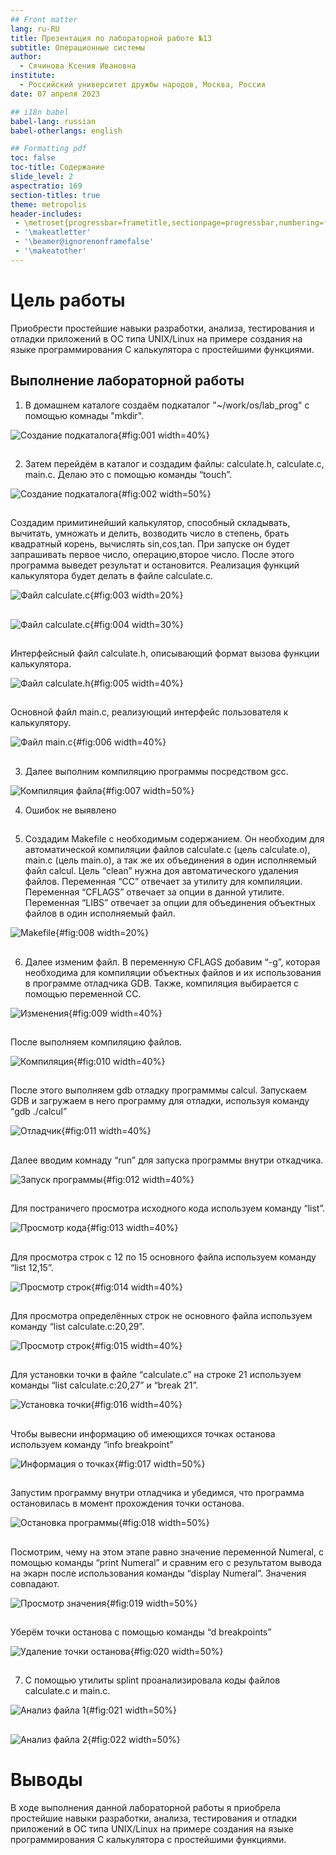 ```yaml
---
## Front matter
lang: ru-RU
title: Презентация по лабораторной работе №13
subtitle: Операционные системы
author:
  - Сячинова Ксения Ивановна
institute:
  - Российский университет дружбы народов, Москва, Россия
date: 07 апреля 2023

## i18n babel
babel-lang: russian
babel-otherlangs: english

## Formatting pdf
toc: false
toc-title: Содержание
slide_level: 2
aspectratio: 169
section-titles: true
theme: metropolis
header-includes:
 - \metroset{progressbar=frametitle,sectionpage=progressbar,numbering=fraction}
 - '\makeatletter'
 - '\beamer@ignorenonframefalse'
 - '\makeatother'
---
```


# Цель работы

Приобрести простейшие навыки разработки, анализа, тестирования и отладки приложений в ОС типа UNIX/Linux на примере создания на языке программирования С калькулятора с простейшими функциями.

## Выполнение лабораторной работы

1. В домашнем каталоге создаём подкаталог "~/work/os/lab_prog" с помощью комнады "mkdir".

![Создание подкаталога](image/1.png){#fig:001 width=40%}

##

2. Затем перейдём в каталог и создадим файлы: calculate.h, calculate.c, main.c. Делаю это с помощью команды “touch”.

![Создание подкаталога](image/2.png){#fig:002 width=50%}

##

Создадим примитинейший калькулятор, способный складывать, вычитать,
умножать и делить, возводить число в степень, брать квадратный корень, вычислять sin,cos,tan. При запуске он будет запрашивать первое число, операцию,второе число. После этого программа выведет результат и остановится. Реализация функций калькулятора будет делать в файле calculate.c.

![Файл calculate.c](image/3.png){#fig:003 width=20%}

##

![Файл calculate.c](image/4.png){#fig:004 width=30%}

##

Интерфейсный файл calculate.h, описывающий формат вызова функции калькулятора.

![Файл calculate.h](image/5.png){#fig:005 width=40%}

##

Основной файл main.c, реализующий интерфейс пользователя к калькулятору. 

![Файл main.c](image/6.png){#fig:006 width=40%}

## 

3. Далее выполним компиляцию программы посредством gcc. 

![Компиляция файла](image/7.png){#fig:007 width=50%}

4. Ошибок не выявлено

##

5. Создадим Makefile c необходимым содержанием. Он необходим для автоматической компиляции файлов calculate.c (цель calculate.o), main.c (цель main.o), а так же их объединения в один исполняемый файл calcul. Цель “clean” нужна доя автоматического удаления файлов. Переменная “CC” отвечает за утилиту для компиляции. Переменная “CFLAGS” отвечает за опции в данной утилите. Переменная “LIBS” отвечает за опции для объединения объектных файлов в один исполняемый файл.

![Makefile](image/8.png){#fig:008 width=20%}

##

6. Далее изменим файл. В переменную CFLAGS добавим “-g”, которая необходима для компиляции объектных файлов и их использования в программе отладчика GDB. Также, компиляция выбирается с помощью переменной СС.

![Изменения](image/9.png){#fig:009 width=40%}

##

После выполняем компиляцию файлов. 

![Компиляция](image/10.png){#fig:010 width=40%}

## 

После этого выполняем gdb отладку программмы calcul. Запускаем GDB и
загружаем в него программу для отладки, используя команду “gdb ./calcul”

![Отладчик](image/11.png){#fig:011 width=40%}

##

Далее вводим комнаду “run” для запуска программы внутри откадчика.

![Запуск программы](image/12.png){#fig:012 width=40%}

##

Для постраничего просмотра исходного кода используем команду “list”.

![Просмотр кода](image/13.png){#fig:013 width=40%}

##

Для просмотра строк с 12 по 15 основного файла используем команду “list 12,15”.

![Просмотр строк](image/14.png){#fig:014 width=40%}

##

Для просмотра определённых строк не основного файла используем команду
“list calculate.c:20,29”.

![Просмотр строк](image/15.png){#fig:015 width=40%}

##

Для установки точки в файле “calculate.c” на строке 21 используем команды “list calculate.c:20,27” и “break 21”.

![Установка точки](image/16.png){#fig:016 width=40%}

##

Чтобы вывесни информацию об имеющихся точках останова используем команду “info breakpoint”

![Информация о точках](image/17.png){#fig:017 width=50%}

##

Запустим программу внутри отладчика и убедимся, что программа остановилась в момент прохождения точки останова.

![Остановка программы](image/18.png){#fig:018 width=50%}

##

Посмотрим, чему на этом этапе равно значение переменной Numeral, с помощью команды “print Numeral” и сравним его с результатом вывода на экарн после использования команды “display Numeral”. Значения совпадают.

![Просмотр значения](image/19.png){#fig:019 width=50%}

##

Уберём точки останова с помощью команды “d breakpoints”

![Удаление точки останова](image/20.png){#fig:020 width=50%}

##

7. С помощью утилиты splint проанализировала коды файлов calculate.c и main.c.

![Анализ файла 1](image/21.png){#fig:021 width=50%}

##

![Анализ файла 2](image/22.png){#fig:022 width=50%}

# Выводы

В ходе выполнения данной лабораторной работы я приобрела простейшие
навыки разработки, анализа, тестирования и отладки приложений в OC типа
UNIX/Linux на примере создания на языке программирования С калькулятора с простейшими функциями.

